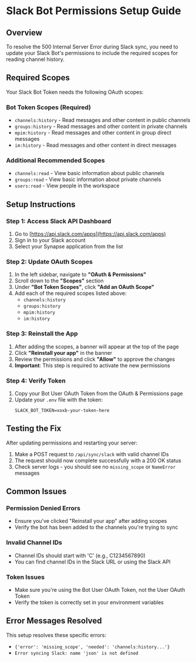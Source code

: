 # Slack Bot Permissions Setup Guide

## Overview
To resolve the 500 Internal Server Error during Slack sync, you need to update your Slack Bot's permissions to include the required scopes for reading channel history.

## Required Scopes
Your Slack Bot Token needs the following OAuth scopes:

### Bot Token Scopes (Required)
- `channels:history` - Read messages and other content in public channels
- `groups:history` - Read messages and other content in private channels  
- `mpim:history` - Read messages and other content in group direct messages
- `im:history` - Read messages and other content in direct messages

### Additional Recommended Scopes
- `channels:read` - View basic information about public channels
- `groups:read` - View basic information about private channels
- `users:read` - View people in the workspace

## Setup Instructions

### Step 1: Access Slack API Dashboard
1. Go to [https://api.slack.com/apps](https://api.slack.com/apps)
2. Sign in to your Slack account
3. Select your Synapse application from the list

### Step 2: Update OAuth Scopes
1. In the left sidebar, navigate to **"OAuth & Permissions"**
2. Scroll down to the **"Scopes"** section
3. Under **"Bot Token Scopes"**, click **"Add an OAuth Scope"**
4. Add each of the required scopes listed above:
   - `channels:history`
   - `groups:history` 
   - `mpim:history`
   - `im:history`

### Step 3: Reinstall the App
1. After adding the scopes, a banner will appear at the top of the page
2. Click **"Reinstall your app"** in the banner
3. Review the permissions and click **"Allow"** to approve the changes
4. **Important**: This step is required to activate the new permissions

### Step 4: Verify Token
1. Copy your Bot User OAuth Token from the OAuth & Permissions page
2. Update your `.env` file with the token:
   ```
   SLACK_BOT_TOKEN=xoxb-your-token-here
   ```

## Testing the Fix
After updating permissions and restarting your server:

1. Make a POST request to `/api/sync/slack` with valid channel IDs
2. The request should now complete successfully with a 200 OK status
3. Check server logs - you should see no `missing_scope` or `NameError` messages

## Common Issues

### Permission Denied Errors
- Ensure you've clicked "Reinstall your app" after adding scopes
- Verify the bot has been added to the channels you're trying to sync

### Invalid Channel IDs
- Channel IDs should start with 'C' (e.g., C1234567890)
- You can find channel IDs in the Slack URL or using the Slack API

### Token Issues
- Make sure you're using the Bot User OAuth Token, not the User OAuth Token
- Verify the token is correctly set in your environment variables

## Error Messages Resolved
This setup resolves these specific errors:
- `{'error': 'missing_scope', 'needed': 'channels:history...'}`
- `Error syncing Slack: name 'json' is not defined`